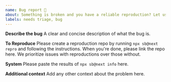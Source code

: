 ```yaml
---
name: Bug report 🐞
about: Something is broken and you have a reliable reproduction? Let us know here. For questions, please use "Question" below.
labels: needs triage, bug
---
```


**Describe the bug**
A clear and concise description of what the bug is.

**To Reproduce**
Please create a reproduction repo by running `npx sb@next repro` and following the instructions.
When you're done, please link the repo here. We prioritize issues with reproductions over those without.

**System**
Please paste the results of `npx sb@next info` here.

**Additional context**
Add any other context about the problem here.

